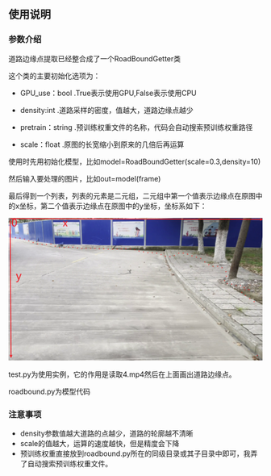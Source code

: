 ## 使用说明

### 参数介绍

道路边缘点提取已经整合成了一个RoadBoundGetter类

这个类的主要初始化选项为：

+ GPU_use：bool    .True表示使用GPU,False表示使用CPU

+ density:int      .道路采样的密度，值越大，道路边缘点越少

+ pretrain：string    .预训练权重文件的名称，代码会自动搜索预训练权重路径

+ scale：float     .原图的长宽缩小到原来的几倍后再运算

使用时先用初始化模型，比如model=RoadBoundGetter(scale=0.3,density=10)

然后输入要处理的图片，比如out=model(frame)

最后得到一个列表，列表的元素是二元组，二元组中第一个值表示边缘点在原图中的x坐标，第二个值表示边缘点在原图中的y坐标，坐标系如下：

![image-20230127233056000](./img/image-20230127233056000.png)

test.py为使用实例，它的作用是读取4.mp4然后在上面画出道路边缘点。

roadbound.py为模型代码

### 注意事项

+ density参数值越大道路的点越少，道路的轮廓越不清晰
+ scale的值越大，运算的速度越快，但是精度会下降
+ 预训练权重直接放到roadbound.py所在的同级目录或其子目录中即可，我弄了自动搜索预训练权重文件。